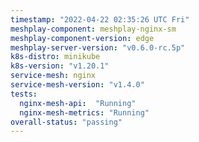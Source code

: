 ```yaml
---
timestamp: "2022-04-22 02:35:26 UTC Fri"
meshplay-component: meshplay-nginx-sm
meshplay-component-version: edge
meshplay-server-version: "v0.6.0-rc.5p"
k8s-distro: minikube
k8s-version: "v1.20.1"
service-mesh: nginx
service-mesh-version: "v1.4.0"
tests:
  nginx-mesh-api:  "Running"
  nginx-mesh-metrics: "Running"
overall-status: "passing"
---
```

